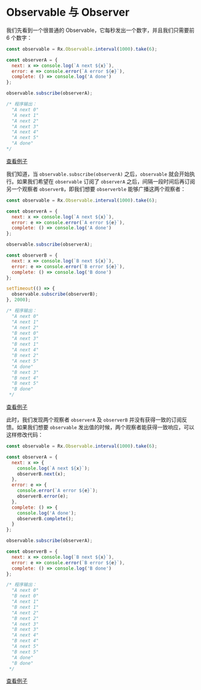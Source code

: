 # Observable 与 Observer

我们先看到一个很普通的 Observable，它每秒发出一个数字，并且我们只需要前 6 个数字：

```js
const observable = Rx.Observable.interval(1000).take(6);

const observerA = {
  next: x => console.log(`A next ${x}`),
  error: e => console.error(`A error ${e}`),
  complete: () => console.log('A done')
};

observable.subscribe(observerA);

/* 程序输出：
  "A next 0"
  "A next 1"
  "A next 2"
  "A next 3"
  "A next 4"
  "A next 5"
  "A done"
*/
```

[查看例子](http://jsbin.com/nesazu/3/edit?js,console)

我们知道，当 `observable.subscribe(observerA)` 之后，`observable` 就会开始执行。如果我们希望在 `observable` 订阅了 `observerA` 之后，间隔一段时间后再订阅另一个观察者 `observerB`，即我们想要 `observerble` 能够广播这两个观察者：

```js
const observable = Rx.Observable.interval(1000).take(6);

const observerA = {
  next: x => console.log(`A next ${x}`),
  error: e => console.error(`A error ${e}`),
  complete: () => console.log('A done')
};

observable.subscribe(observerA);

const observerB = {
  next: x => console.log(`B next ${x}`),
  error: e => console.error(`B error ${e}`),
  complete: () => console.log('B done')
};

setTimeout(() => {
  observable.subscribe(observerB);
}, 2000);

/* 程序输出：
  "A next 0"
  "A next 1"
  "A next 2"
  "B next 0"
  "A next 3"
  "B next 1"
  "A next 4"
  "B next 2"
  "A next 5"
  "A done"
  "B next 3"
  "B next 4"
  "B next 5"
  "B done"
 */
```

[查看例子](http://jsbin.com/nesazu/4/edit?js,console)

此时，我们发现两个观察者 `observerA` 及 `observerB` 并没有获得一致的订阅反馈。如果我们想要 `observable` 发出值的时候，两个观察者能获得一致响应，可以这样修改代码：

```js
const observable = Rx.Observable.interval(1000).take(6);

const observerA = {
  next: x => {
    console.log(`A next ${x}`);
    observerB.next(x);
  },
  error: e => {
    console.error(`A error ${e}`);
    observerB.error(e);
  },
  complete: () => {
    console.log('A done');
    observerB.complete();
  }
};

observable.subscribe(observerA);

const observerB = {
  next: x => console.log(`B next ${x}`),
  error: e => console.error(`B error ${e}`),
  complete: () => console.log('B done')
};

/* 程序输出：
  "A next 0"
  "B next 0"
  "A next 1"
  "B next 1"
  "A next 2"
  "B next 2"
  "A next 3"
  "B next 3"
  "A next 4"
  "B next 4"
  "A next 5"
  "B next 5"
  "A done"
  "B done"
 */
```

[查看例子](http://jsbin.com/nesazu/6/edit?js,console)
